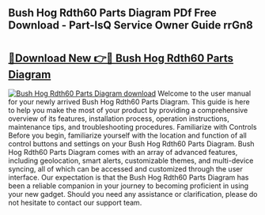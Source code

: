 ## Bush Hog Rdth60 Parts Diagram PDf Free Download - Part-IsQ Service Owner Guide rrGn8

# <h2><a href="http://dfrbdk2.blite.top/?on=Bush+Hog+Rdth60+Parts+Diagram">🔗Download New 👉🔴 Bush Hog Rdth60 Parts Diagram</a></h2>

[![Bush Hog Rdth60 Parts Diagram download](https://i.imgur.com/lujVjoI.png)](http://dfrbdk2.blite.top/?on=Bush+Hog+Rdth60+Parts+Diagram)
Welcome to the user manual for your newly arrived Bush Hog Rdth60 Parts Diagram. This guide is here to help you make the most of your product by providing a comprehensive overview of its features, installation process, operation instructions, maintenance tips, and troubleshooting procedures. Familiarize with Controls Before you begin, familiarize yourself with the location and function of all control buttons and settings on your Bush Hog Rdth60 Parts Diagram. Bush Hog Rdth60 Parts Diagram comes with an array of advanced features, including geolocation, smart alerts, customizable themes, and multi-device syncing, all of which can be accessed and customized through the user interface. Our expectation is that the Bush Hog Rdth60 Parts Diagram has been a reliable companion in your journey to becoming proficient in using your new gadget. Should you need any assistance or clarification, please do not hesitate to contact our support team.
